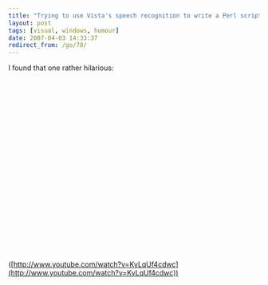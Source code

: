 ```yaml
---
title: "Trying to use Vista's speech recognition to write a Perl script"
layout: post
tags: [visual, windows, humour]
date: 2007-04-03 14:33:37
redirect_from: /go/78/
---
```


I found that one rather hilarious:

<object width="425" height="350"><param name="movie" value="http://www.youtube.com/v/KyLqUf4cdwc"></param><param name="wmode" value="transparent"></param><embed src="http://www.youtube.com/v/KyLqUf4cdwc" type="application/x-shockwave-flash" wmode="transparent" width="425" height="350"></embed></object>

([http://www.youtube.com/watch?v=KyLqUf4cdwc](http://www.youtube.com/watch?v=KyLqUf4cdwc))